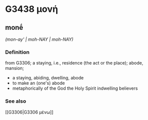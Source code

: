 # G3438 μονή

## monḗ

_(mon-ay' | moh-NAY | moh-NAY)_

### Definition

from G3306; a staying, i.e., residence (the act or the place); abode, mansion; 

- a staying, abiding, dwelling, abode
- to make an (one's) abode
- metaphorically of the God the Holy Spirit indwelling believers

### See also

[[G3306|G3306 μένω]]
